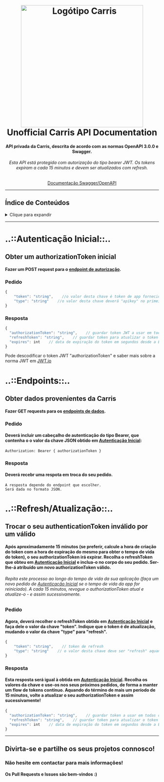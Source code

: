 <h1 align="center">
  <a name="logo" href="https://carris.pt/"><img src="https://www.carris.pt/media/q04iikx3/logosvg.svg" alt="Logótipo Carris" width="400"></a>
  <br>
  Unofficial Carris API Documentation
</h1>
<h4 align="center">API privada da Carris, descrita de acordo com as normas OpenAPI 3.0.0 e Swagger.</h4>
<h6 align="center">Esta API está protegida com autorização do tipo bearer JWT. Os tokens expiram a cada 15 minutos e devem ser atualizados com refresh.</h6>
<p align="center"><a href="https://joaodcp.github.io/Carris-API/">Documentação Swagger/OpenAPI</a></p>
<hr>

## Índice de Conteúdos
<details>
<summary>Clique para expandir</summary>

- [Autenticação Inicial](#auth)
  * [Pedido](#auth-req)
  * [Resposta](#auth-res)
- [Endpoints](#endpoints)
  * [Pedido](#endpoints-req)
  * [Resposta](#endpoints-res)
- [Refresh/Atualização](#refresh)
  * [Pedido](#refresh-req)
  * [Resposta](#refresh-res)


</details>

<hr>
<h1 id="auth">..::Autenticação Inicial::..</h1>
<h2>Obter um authorizationToken inicial</h2>
<h4>Fazer um POST request para o <a href="https://joaodcp.github.io/Carris-API/#/Authentication/GetBearerTokenJWT">endpoint de autorização</a>.</h4> 

<h3 id="auth-req">Pedido</h3>

```javascript
{
	"token": "string",    //o valor desta chave é token de app fornecido pela carris
	"type": "string"    //o valor desta chave deverá "apikey" no primeiro request
}
```
<h3 id="auth-res">Resposta</h3>

```javascript
{
  "authorizationToken": "string",    // guardar token JWT a usar em todas os outros pedidos
  "refreshToken": "string",    // guardar token para atualizar o token expirado
  "expires": int    // data de expiração do token em segundos desde a Era Unix/Unix Epoch
}
```

<p>Pode descodificar o token JWT "authorizationToken" e saber mais sobre a norma JWT em <a href="https://jwt.io/">JWT.io</a>

<h1 id="endpoints">..::Endpoints::..</h1>
<h2>Obter dados provenientes da Carris</h2>
<h4>Fazer GET requests para os <a href="https://joaodcp.github.io/Carris-API/">endpoints de dados</a>.</h4> 

<h3 id="endpoints-req">Pedido</h3>
<h4>Deverá incluir um cabeçalho de autenticação do tipo Bearer, que contenha o o valor da chave JSON obtido em <a href="#auth">Autenticação Inicial</a>:</h4>

```
Authorization: Bearer { authorizationToken }
```

<h3 id="endpoints-res">Resposta</h3>
<h4>Deverá recebr uma respota em troca do seu pedido.</h4>

```
A resposta depende do endpoint que escolher. 
Será dada no formato JSON.
```

<h1 id="refresh">..::Refresh/Atualização::..</h1>
<h2>Trocar o seu authenticationToken inválido por um válido</h2>
<h4>Após aproximadamente 15 minutos (se preferir, calcule a hora de criação do token com a hora de expiração do mesmo para obter o tempo de vida do token), o seu authorizationToken irá expirar. Recolha o refreshToken que obteu em <a href="#auth">Autenticação Inicial</a> e inclua-o no corpo do seu pedido. Ser-lhe-á atribuído um novo authorizationToken válido.</h4>

<h6>Repita este processo ao longo do tempo de vida da sua aplicação (faça um novo pedido de <a href="#auth">Autenticação Inicial</a> se o tempo de vida da app for reiniciado). A cada 15 minutos, revogue o authorizationToken atual e atualize-o - e assim sucessivamente.</h6>

<h3 id="refresh-req">Pedido</h3>
<h4>Agora, deverá recolher o refreshToken obtido em <a href="#auth">Autenticação Inicial</a> e faça dele o valor da chave "token". Indique que o token é de atualização, mudando o valor da chave "type" para "refresh".</h4>

```javascript
{
	"token": "string",    // token de refresh
	"type": "string"    // o valor desta chave deve ser "refresh" aquando da atualização do seu token
}
```
<h3 id="refresh-res">Resposta</h3>
<h4>Esta resposta será igual à obtida em <a href="#auth">Autenticação Inicial</a>. Recolha os valores da chave e use-os nos seus próximos pedidos, de forma a manter um flow de tokens contínuo. Aquando do término de mais um período de 15 minutos, volte a atualizar o seu authorizationToken e assim sucessivamente!</h4>

```javascript
{
  "authorizationToken": "string",    // guardar token a usar em todas os outros pedidos
  "refreshToken": "string",    // guardar token para atualizar o token expirado
  "expires": int    // data de expiração do token em segundos desde a Era Unix/Unix Epoch
}
```

<hr>
<h2>Divirta-se e partilhe os seus projetos connosco!</h2>
<h3>Não hesite em contactar para mais informações!</h3>
<h4>Os Pull Requests e Issues são bem-vindos :)</h4>
